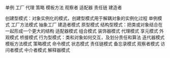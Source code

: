单例
工厂
代理
策略
模板方法
观察者
适配器
责任链
建造者


创建型模式：对象实例化的模式，创建型模式用于解耦对象的实例化过程
	单例模式
	工厂方法模式
	抽象工厂
	建造者模式
	原型模式
结构型模式：把类或对象结合在一起形成一个更大的结构
	适配器模式
	组合模式
	装饰器模式
	代理模式
	享元模式
	外观模式
	桥接模式
行为型模式：类和对象如何交互，及划分责任和算法
	迭代器模式
	模板方法模式
	策略模式
	命令模式
	状态模式
	责任链模式
	备忘录模式
	观察者模式
	访问者模式
	中介者模式
	解释器模式
